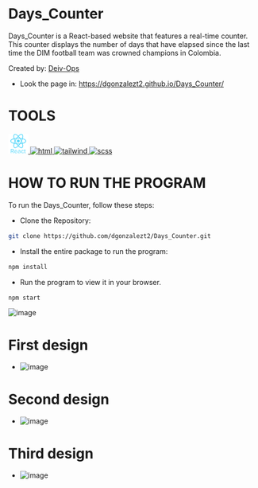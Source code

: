 # Days_Counter
Days_Counter is a React-based website that features a real-time counter. This counter displays the number of days that have elapsed since the last time the DIM football team was crowned champions in Colombia.

Created by: [Deiv-Ops](https://github.com/dgonzalezt2)
* Look the page in: https://dgonzalezt2.github.io/Days_Counter/

# TOOLS
<div>
     <p align="left">
        <a href="https://reactjs.org/" target="_blank" rel="noreferrer"> <img src="https://raw.githubusercontent.com/devicons/devicon/master/icons/react/react-original-wordmark.svg" alt="react" width="40" height="40"/> </a>
<a href="https://html.com/" target="_blank" rel="noreferrer">
<img src="https://camo.githubusercontent.com/f2ce4039c99cf35adde738583ab0fbcd60eaafccf1e949884bda91d0b5c819ce/68747470733a2f2f63646e2e6a7364656c6976722e6e65742f67682f64657669636f6e732f64657669636f6e2f69636f6e732f68746d6c352f68746d6c352d6f726967696e616c2e737667" alt="html" width="40" height="40"/> </a>
<a href="https://tailwindcss.com/" target="_blank" rel="noreferrer"> <img src="https://camo.githubusercontent.com/0da944f181647261c840e34b20ed7e3ca44ddc150869c6ea550cf98d06c81a37/68747470733a2f2f63646e2e6a7364656c6976722e6e65742f67682f64657669636f6e732f64657669636f6e2f69636f6e732f637373332f637373332d6f726967696e616c2e737667" alt="tailwind" width="40" height="40"/> </a>
</a>
<a href="https://sass-lang.com/" target="_blank" rel="noreferrer">
<img src="https://camo.githubusercontent.com/da79029ef5a44898077dfc91f19f8dff0546d76082556d5f22a4e209d8e5d90b/68747470733a2f2f7261776769742e636f6d2f736173732f736173732d736974652f6d61696e2f736f757263652f6173736574732f696d672f6c6f676f732f6c6f676f2e737667" alt="scss" width="40" height="40"/> </a>

</div>

# HOW TO RUN THE PROGRAM
To run the Days_Counter, follow these steps:

* Clone the Repository:
```bash 
git clone https://github.com/dgonzalezt2/Days_Counter.git
```

* Install the entire package to run the program:
```bash
npm install
```

* Run the program to view it in your browser.
```bash
npm start
```
![image](https://github.com/dgonzalezt2/Days_Counter/assets/81880494/521af33c-75d8-4b79-8f14-6e6848faf2a8)


# First design 
* ![image](https://github.com/dgonzalezt2/Days_Counter/assets/81880494/29c52420-624b-4399-a0e8-286e2ccc8fa9)

# Second design 
* ![image](https://github.com/dgonzalezt2/Days_Counter/assets/81880494/b1d3ba2c-07ac-4405-b934-97f9827dc15c)

# Third design
* ![image](https://github.com/dgonzalezt2/Days_Counter/assets/81880494/6c180370-4669-4e4e-824c-075c4fc959e6)
